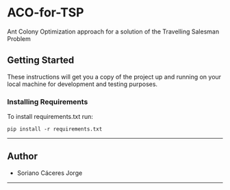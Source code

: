 # ACO-for-TSP
Ant Colony Optimization approach for a solution of the Travelling Salesman Problem

## Getting Started

These instructions will get you a copy of the project up and running on your local machine for development and testing purposes.

### Installing Requirements

To install requirements.txt run:

```
pip install -r requirements.txt
```
----------------------------------

## Author

* Soriano Cáceres Jorge

----------------------------------



